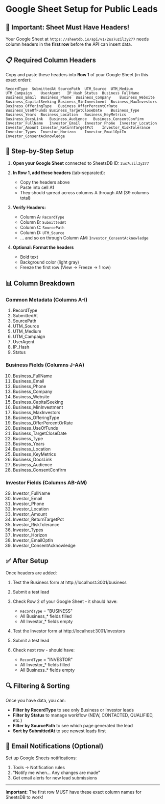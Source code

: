 # Google Sheet Setup for Public Leads

## 🚨 Important: Sheet Must Have Headers!

Your Google Sheet at `https://sheetdb.io/api/v1/2us7uzil3y277` needs column headers in the **first row** before the API can insert data.

## 📋 Required Column Headers

Copy and paste these headers into **Row 1** of your Google Sheet (in this exact order):

```
RecordType	SubmittedAt	SourcePath	UTM_Source	UTM_Medium	UTM_Campaign	UserAgent	IP_Hash	Status	Business_FullName	Business_Email	Business_Phone	Business_Company	Business_Website	Business_CapitalSeeking	Business_MinInvestment	Business_MaxInvestors	Business_OfferingType	Business_OfferPercentOrRate	Business_UseOfFunds	Business_TargetCloseDate	Business_Type	Business_Years	Business_Location	Business_KeyMetrics	Business_DocsLink	Business_Audience	Business_ConsentConfirm	Investor_FullName	Investor_Email	Investor_Phone	Investor_Location	Investor_Amount	Investor_ReturnTargetPct	Investor_RiskTolerance	Investor_Types	Investor_Horizon	Investor_EmailOptIn	Investor_ConsentAcknowledge
```

## 📝 Step-by-Step Setup

1. **Open your Google Sheet** connected to SheetsDB ID: `2us7uzil3y277`

2. **In Row 1, add these headers** (tab-separated):
   - Copy the headers above
   - Paste into cell A1
   - They should spread across columns A through AM (39 columns total)

3. **Verify Headers:**
   - Column A: `RecordType`
   - Column B: `SubmittedAt`
   - Column C: `SourcePath`
   - Column D: `UTM_Source`
   - ... and so on through Column AM: `Investor_ConsentAcknowledge`

4. **Optional: Format the headers**
   - Bold text
   - Background color (light gray)
   - Freeze the first row (View → Freeze → 1 row)

## 📊 Column Breakdown

### Common Metadata (Columns A-I)
1. RecordType
2. SubmittedAt
3. SourcePath
4. UTM_Source
5. UTM_Medium
6. UTM_Campaign
7. UserAgent
8. IP_Hash
9. Status

### Business Fields (Columns J-AA)
10. Business_FullName
11. Business_Email
12. Business_Phone
13. Business_Company
14. Business_Website
15. Business_CapitalSeeking
16. Business_MinInvestment
17. Business_MaxInvestors
18. Business_OfferingType
19. Business_OfferPercentOrRate
20. Business_UseOfFunds
21. Business_TargetCloseDate
22. Business_Type
23. Business_Years
24. Business_Location
25. Business_KeyMetrics
26. Business_DocsLink
27. Business_Audience
28. Business_ConsentConfirm

### Investor Fields (Columns AB-AM)
29. Investor_FullName
30. Investor_Email
31. Investor_Phone
32. Investor_Location
33. Investor_Amount
34. Investor_ReturnTargetPct
35. Investor_RiskTolerance
36. Investor_Types
37. Investor_Horizon
38. Investor_EmailOptIn
39. Investor_ConsentAcknowledge

## ✅ After Setup

Once headers are added:
1. Test the Business form at http://localhost:3001/business
2. Submit a test lead
3. Check Row 2 of your Google Sheet - it should have:
   - `RecordType` = "BUSINESS"
   - All Business_* fields filled
   - All Investor_* fields empty

4. Test the Investor form at http://localhost:3001/investors
5. Submit a test lead
6. Check next row - should have:
   - `RecordType` = "INVESTOR"
   - All Investor_* fields filled
   - All Business_* fields empty

## 🔍 Filtering & Sorting

Once you have data, you can:
- **Filter by RecordType** to see only Business or Investor leads
- **Filter by Status** to manage workflow (NEW, CONTACTED, QUALIFIED, etc.)
- **Filter by SourcePath** to see which page generated the lead
- **Sort by SubmittedAt** to see newest leads first

## 📧 Email Notifications (Optional)

Set up Google Sheets notifications:
1. Tools → Notification rules
2. "Notify me when... Any changes are made"
3. Get email alerts for new lead submissions

---

**Important:** The first row MUST have these exact column names for SheetsDB to work!


